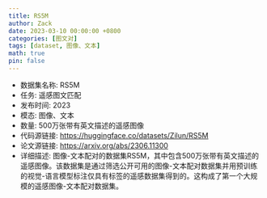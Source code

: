 ```yaml
---
title: RS5M
author: Zack
date: 2023-03-10 00:00:00 +0800
categories: [图文对]
tags: [dataset, 图像、文本]
math: true
pin: false
---
```

- 数据集名称: RS5M
- 任务: 遥感图文匹配
- 发布时间: 2023
- 模态: 图像、文本
- 数量: 500万张带有英文描述的遥感图像
- 代码源链接: https://huggingface.co/datasets/Zilun/RS5M
- 论文源链接: https://arxiv.org/abs/2306.11300
- 详细描述: 图像-文本配对的数据集RS5M，其中包含500万张带有英文描述的遥感图像。该数据集是通过筛选公开可用的图像-文本配对数据集并用预训练的视觉-语言模型标注仅具有标签的遥感数据集得到的。这构成了第一个大规模的遥感图像-文本配对数据集。
